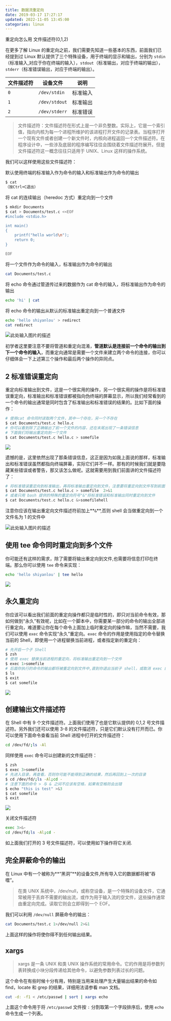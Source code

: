 ```yaml
---
title: 数据流重定向
date: 2019-03-17 17:27:17
updated: 2022-11-05 13:45:00
categories: linux
---
```


重定向怎么用
文件描述符(0,1,2)

在更多了解 Linux 的重定向之前，我们需要先知道一些基本的东西，前面我们已经提到过 Linux 默认提供了三个特殊设备，用于终端的显示和输出，分别为 `stdin`（标准输入,对应于你在终端的输入），`stdout`（标准输出，对应于终端的输出），`stderr`（标准错误输出，对应于终端的输出）。

| 文件描述符 | 设备文件 | 说明 |
| --- | --- | --- |
| `0` | `/dev/stdin` | 标准输入 |
| `1` | `/dev/stdout` | 标准输出 |
| `2` | `/dev/stderr` | 标准错误 |

> 文件描述符：文件描述符在形式上是一个非负整数。实际上，它是一个索引值，指向内核为每一个进程所维护的该进程打开文件的记录表。当程序打开一个现有文件或者创建一个新文件时，内核向进程返回一个文件描述符。在程序设计中，一些涉及底层的程序编写往往会围绕着文件描述符展开。但是文件描述符这一概念往往只适用于 UNIX、Linux 这样的操作系统。

我们可以这样使用这些文件描述符：

默认使用终端的标准输入作为命令的输入和标准输出作为命令的输出

```sh
$ cat
（按Ctrl+C退出）
```

将 cat 的连续输出（heredoc 方式）重定向到一个文件

```sh
$ mkdir Documents
$ cat > Documents/test.c <<EOF
#include <stdio.h>

int main()
{
    printf("hello world\n");
    return 0;
}

EOF
```

将一个文件作为命令的输入，标准输出作为命令的输出

```sh
cat Documents/test.c
```

将 echo 命令通过管道传过来的数据作为 cat 命令的输入，将标准输出作为命令的输出

```sh
echo 'hi' | cat
```

将 echo 命令的输出从默认的标准输出重定向到一个普通文件

```sh
echo 'hello shiyanlou' > redirect
cat redirect
```

![此处输入图片的描述](https://upload-images.jianshu.io/upload_images/1662509-26219ea934964b8e?imageMogr2/auto-orient/strip%7CimageView2/2/w/1240)

初学者这里要注意不要将管道和重定向混淆，**管道默认是连接前一个命令的输出到下一个命令的输入**，而重定向通常是需要一个文件来建立两个命令的连接，你可以仔细体会一下上述第三个操作和最后两个操作的异同点。

## 2 标准错误重定向

重定向标准输出到文件，这是一个很实用的操作，另一个很实用的操作是将标准错误重定向，标准输出和标准错误都被指向伪终端的屏幕显示，所以我们经常看到的一个命令的输出通常是同时包含了标准输出和标准错误的结果的。比如下面的操作：

```sh
# 使用cat 命令同时读取两个文件，其中一个存在，另一个不存在
$ cat Documents/test.c hello.c
# 你可以看到除了正确输出了前一个文件的内容，还在末尾出现了一条错误信息
# 下面我们将输出重定向到一个文件
$ cat Documents/test.c hello.c > somefile
```

![](https://upload-images.jianshu.io/upload_images/1662509-1748734af0ba3da4?imageMogr2/auto-orient/strip%7CimageView2/2/w/1240)

遗憾的是，这里依然出现了那条错误信息，这正是因为如我上面说的那样，标准输出和标准错误虽然都指向终端屏幕，实际它们并不一样。那有的时候我们就是要隐藏某些错误或者警告，那又该怎么做呢。这就需要用到我们前面讲的文件描述符了：

```sh
# 将标准错误重定向到标准输出，再将标准输出重定向到文件，注意要将重定向到文件写到前面
$ cat Documents/test.c hello.c > somefile  2>&1
# 或者只用 bash 提供的特殊的重定向符号"&"将标准错误和标准输出同时重定向到文件
$ cat Documents/test.c hello.c &>somefilehell
```

注意你应该在输出重定向文件描述符前加上**`&`**,否则 shell 会当做重定向到一个文件名为 1 的文件中

![此处输入图片的描述](https://upload-images.jianshu.io/upload_images/1662509-0bca44267e30fe8d?imageMogr2/auto-orient/strip%7CimageView2/2/w/1240)

## 使用 tee 命令同时重定向到多个文件

你可能还有这样的需求，除了需要将输出重定向到文件,也需要将信息打印在终端。那么你可以使用 `tee` 命令来实现：

```sh
echo 'hello shiyanlou' | tee hello
```

![](https://upload-images.jianshu.io/upload_images/1662509-105ddd14d3954c42?imageMogr2/auto-orient/strip%7CimageView2/2/w/1240)

## 永久重定向

你应该可以看出我们前面的重定向操作都只是临时性的，即只对当前命令有效，那如何做到“永久”有效呢，比如在一个脚本中，你需要某一部分的命令的输出全部进行重定向，难道要让你在每个命令上面加上临时重定向的操作嘛，当然不需要，我们可以使用 `exec` 命令实现“永久”重定向。`exec` 命令的作用是使用指定的命令替换当前的 Shell，即使用一个进程替换当前进程，或者指定新的重定向：

```sh
# 先开启一个子 Shell
$ zsh
# 使用 exec 替换当前进程的重定向，将标准输出重定向到一个文件
$ exec 1>somefile
# 后面你执行的命令的输出都将被重定向到文件中,直到你退出当前子 shell，或取消 exec 的重定向（后面将告诉你怎么做）
$ ls
$ exit
$ cat somefile
```

![](https://upload-images.jianshu.io/upload_images/1662509-5ca0d3cab2595d69?imageMogr2/auto-orient/strip%7CimageView2/2/w/1240)

## 创建输出文件描述符

在 Shell 中有 9 个文件描述符。上面我们使用了也是它默认提供的 0,1,2 号文件描述符。另外我们还可以使用 3-8 的文件描述符，只是它们默认没有打开而已。你可以使用下面命令查看当前 Shell 进程中打开的文件描述符：

```sh
cd /dev/fd/;ls -Al
```

同样使用 `exec` 命令可以创建新的文件描述符：

```sh
$ zsh
$ exec 3>somefile
# 先进入目录，再查看，否则你可能不能得到正确的结果，然后再回到上一次的目录
$ cd /dev/fd/;ls -Al;cd -
# 注意下面的命令 > 与 & 之间不应该有空格，如果有空格则会出错
$ echo "this is test" >&3
$ cat somefile
$ exit
```

![](https://upload-images.jianshu.io/upload_images/1662509-5dc6895dc895c715?imageMogr2/auto-orient/strip%7CimageView2/2/w/1240)

关闭文件描述符

```sh
exec 3>&-
cd /dev/fd;ls -Al;cd -
```

如上面我们打开的 3 号文件描述符，可以使用如下操作将它关闭.

## 完全屏蔽命令的输出

在 Linux 中有一个被称为**“黑洞”**的设备文件,所有导入它的数据都将被“吞噬”。

> 在类 UNIX 系统中，/dev/null，或称空设备，是一个特殊的设备文件，它通常被用于丢弃不需要的输出流，或作为用于输入流的空文件，这些操作通常由重定向完成。读取它则会立即得到一个 EOF。

我们可以利用 `/dev/null` 屏蔽命令的输出：

```sh
cat Documents/test.c 1>/dev/null 2>&1
```

上面这样的操作将使你得不到任何输出结果。

## xargs

> xargs 是一条 UNIX 和类 UNIX 操作系统的常用命令。它的作用是将参数列表转换成小块分段传递给其他命令，以避免参数列表过长的问题。

这个命令在有些时候十分有用，特别是当用来处理产生大量输出结果的命令如 find，locate 和 grep 的结果，详细用法请参看 man 文档。

```sh
cut -d: -f1 < /etc/passwd | sort | xargs echo
```

上面这个命令用于将 `/etc/passwd` 文件按 `:` 分割取第一个字段排序后，使用 `echo` 命令生成一个列表。
